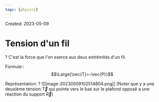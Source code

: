 ```yaml
---
tags: [physics] 
---
```

Created: 2023-05-09

# Tension d'un fil
?
C'est la force que l'on exerce aux deux extrémités d'un fil.
<!--SR:!2024-04-07,18,130-->

Formule::$$\Large{\vec{T}=-\vec{P}}$$
<!--SR:!2024-05-22,172,230-->

Représentation:
?
![[image-20230509102514804.png]]
(Noter que y a une deuxième tension  $\vec{T}$ qui pointe vers le bas sur le plafond opposé a une réaction du support $\vec{R}$)
<!--SR:!2025-04-19,432,250-->